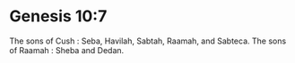 # Genesis 10:7

The sons of Cush : Seba, Havilah, Sabtah, Raamah, and Sabteca. The sons of Raamah : Sheba and Dedan.
